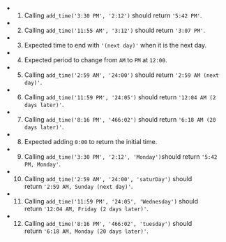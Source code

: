 - 1. Calling `add_time('3:30 PM', '2:12')` should return `'5:42 PM'`.
- 2. Calling `add_time('11:55 AM', '3:12')` should return `'3:07 PM'`.
- 3. Expected time to end with `'(next day)'` when it is the next day.
- 4. Expected period to change from `AM` to `PM` at `12:00`.
- 5. Calling `add_time('2:59 AM', '24:00')` should return `'2:59 AM (next day)'`.
- 6. Calling `add_time('11:59 PM', '24:05')` should return `'12:04 AM (2 days later)'`.
- 7. Calling `add_time('8:16 PM', '466:02')` should return `'6:18 AM (20 days later)'`.
- 8. Expected adding `0:00` to return the initial time.
- 9. Calling `add_time('3:30 PM', '2:12', 'Monday')`should return `'5:42 PM, Monday'`.
- 10. Calling `add_time('2:59 AM', '24:00', 'saturDay')` should return `'2:59 AM, Sunday (next day)'`.
- 11. Calling `add_time('11:59 PM', '24:05', 'Wednesday')` should return `'12:04 AM, Friday (2 days later)'`.
- 12. Calling `add_time('8:16 PM', '466:02', 'tuesday')` should return `'6:18 AM, Monday (20 days later)'`.